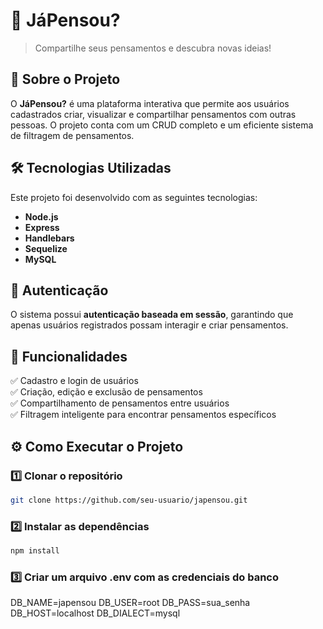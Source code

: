 # 🧠 JáPensou?  

> Compartilhe seus pensamentos e descubra novas ideias!  

## 🚀 Sobre o Projeto  

O **JáPensou?** é uma plataforma interativa que permite aos usuários cadastrados criar, visualizar e compartilhar pensamentos com outras pessoas. O projeto conta com um CRUD completo e um eficiente sistema de filtragem de pensamentos.  

## 🛠 Tecnologias Utilizadas  

Este projeto foi desenvolvido com as seguintes tecnologias:  

- **Node.js**  
- **Express**  
- **Handlebars**  
- **Sequelize**  
- **MySQL**  

## 🔑 Autenticação  

O sistema possui **autenticação baseada em sessão**, garantindo que apenas usuários registrados possam interagir e criar pensamentos.  

## 📌 Funcionalidades  

✅ Cadastro e login de usuários  
✅ Criação, edição e exclusão de pensamentos  
✅ Compartilhamento de pensamentos entre usuários  
✅ Filtragem inteligente para encontrar pensamentos específicos  

## ⚙️ Como Executar o Projeto  

### 1️⃣ Clonar o repositório  
```sh
git clone https://github.com/seu-usuario/japensou.git
```
### 2️⃣ Instalar as dependências
```sh
npm install
```

### 3️⃣ Criar um arquivo .env com as credenciais do banco
DB_NAME=japensou
DB_USER=root
DB_PASS=sua_senha
DB_HOST=localhost
DB_DIALECT=mysql


